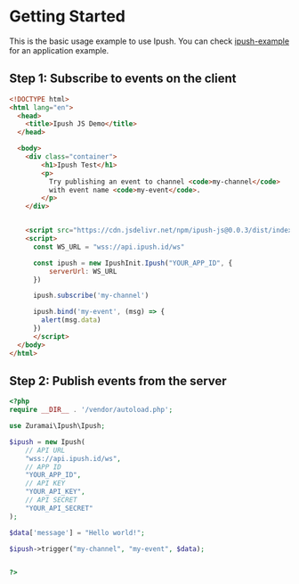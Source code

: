 # Getting Started

This is the basic usage example to use Ipush. You can check [ipush-example](https://github.com/ipush-id/ipush-example/tree/main/) for an application example.

## Step 1: Subscribe to events on the client


```html
<!DOCTYPE html>
<html lang="en">
  <head>
    <title>Ipush JS Demo</title>
  </head>

  <body>
    <div class="container">
        <h1>Ipush Test</h1>
        <p>
          Try publishing an event to channel <code>my-channel</code>
          with event name <code>my-event</code>.
        </p>
    </div>


    <script src="https://cdn.jsdelivr.net/npm/ipush-js@0.0.3/dist/index.global.js"></script>
    <script>
      const WS_URL = "wss://api.ipush.id/ws"

      const ipush = new IpushInit.Ipush("YOUR_APP_ID", {
          serverUrl: WS_URL
      })

      ipush.subscribe('my-channel')

      ipush.bind('my-event', (msg) => {
        alert(msg.data)
      })
      </script>
  </body>
</html>
```

## Step 2: Publish events from the server

```php
<?php 
require __DIR__ . '/vendor/autoload.php';

use Zuramai\Ipush\Ipush;

$ipush = new Ipush(
    // API URL
    "wss://api.ipush.id/ws",
    // APP ID
    "YOUR_APP_ID",
    // API KEY
    "YOUR_API_KEY",
    // API SECRET
    "YOUR_API_SECRET"
);

$data['message'] = "Hello world!";

$ipush->trigger("my-channel", "my-event", $data);


?>

```